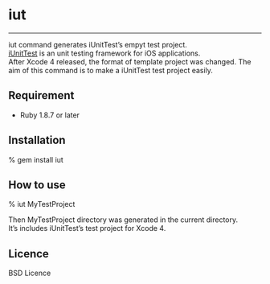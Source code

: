 iut
====================
---------------------

iut command generates iUnitTest’s empyt test project.  
[iUnitTest](https://github.com/katsuyoshi/iunittest) is an unit testing framework for iOS applications.  
After Xcode 4 released, the format of template project was changed. The aim of this command is to make a iUnitTest test project easily. 

Requirement
---------------------
* Ruby 1.8.7 or later

Installation
---------------------
% gem install iut

How to use
---------------------
% iut MyTestProject

Then MyTestProject directory was generated in the current directory.  
It’s includes iUnitTest’s test project for Xcode 4.

Licence
---------------------
BSD Licence

